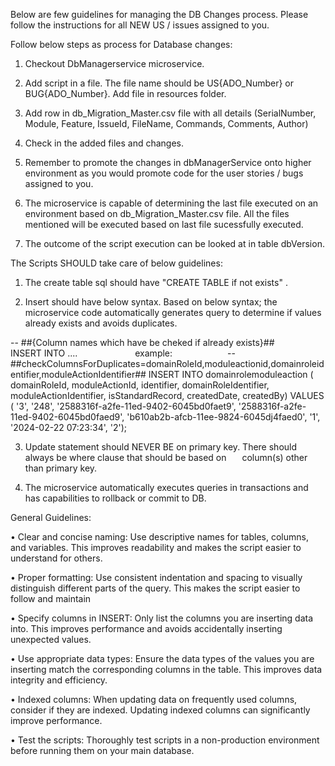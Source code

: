 Below are few guidelines for managing the DB Changes process. Please follow the instructions for all NEW US / issues assigned to you.

Follow below steps as process for Database changes:

1. Checkout DbManagerservice microservice.

2. Add script in a file. The file name should be US{ADO_Number} or BUG{ADO_Number}. Add file in resources folder.

3. Add row in db_Migration_Master.csv file with all details (SerialNumber, Module, Feature, IssueId, FileName, Commands, Comments, Author)

4. Check in the added files and changes.

5. Remember to promote the changes in dbManagerService onto higher environment as you would promote code for the user stories / bugs assigned to you.

6. The microservice is capable of determining the last file executed on an environment based on db_Migration_Master.csv file. All the files mentioned will be executed based on last file sucessfully executed.

7. The outcome of the script execution can be looked at in table dbVersion.


The Scripts SHOULD take care of below guidelines:

1. The create table sql should have "CREATE TABLE if not exists" .

2. Insert should have below syntax. Based on below syntax; the microservice code automatically generates query to determine if values already exists and avoids duplicates.

-- ##{Column names which have be cheked if already exists}##
      INSERT INTO ....
      
      example:
            -- ##checkColumnsForDuplicates=domainRoleId,moduleactionid,domainroleidentifier,moduleActionIdentifier##
INSERT INTO domainrolemoduleaction ( domainRoleId, moduleActionId, identifier, domainRoleIdentifier, moduleActionIdentifier, isStandardRecord, createdDate, createdBy) VALUES ( '3', '248', '2588316f-a2fe-11ed-9402-6045bd0faet9', '2588316f-a2fe-11ed-9402-6045bd0faed9', 'b610ab2b-afcb-11ee-9824-6045dj4faed0', '1', '2024-02-22 07:23:34', '2');

3. Update statement should NEVER BE on primary key. There should always be where clause that should be based on    column(s) other than primary key.

4. The microservice automatically executes queries in transactions and has capabilities to rollback or commit to DB.

General Guidelines:

• Clear and concise naming: Use descriptive names for tables, columns, and variables. This improves readability and makes the script easier to understand for others.

• Proper formatting: Use consistent indentation and spacing to visually distinguish different parts of the query. This makes the script easier to follow and maintain

• Specify columns in INSERT: Only list the columns you are inserting data into. This improves performance and avoids accidentally inserting unexpected values.

• Use appropriate data types: Ensure the data types of the values you are inserting match the corresponding columns in the table. This improves data integrity and efficiency.

• Indexed columns: When updating data on frequently used columns, consider if they are indexed. Updating indexed columns can significantly improve performance.

• Test the scripts: Thoroughly test scripts in a non-production environment before running them on your main database.